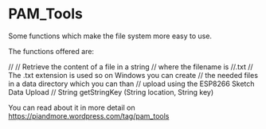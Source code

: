# PAM_Tools

Some functions which make the file system more easy to use.

The functions offered are:

//
// Retrieve the content of a file in a string
// where the filename is /<location>/<key>.txt
// The .txt extension is used so on Windows you can create
// the needed files in a data directory which you can than
// upload using the ESP8266 Sketch Data Upload
//
String getStringKey (String location, String key)

You can read about it in more detail on https://piandmore.wordpress.com/tag/pam_tools